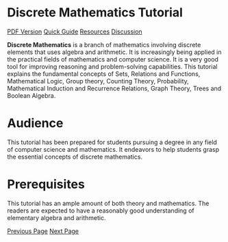 # Discrete Mathematics Tutorial
[PDF Version](../discrete_mathematics/discrete_mathematics_pdf_version.md)
[Quick Guide](../discrete_mathematics/discrete_mathematics_quick_guide.md)
[Resources](../discrete_mathematics/discrete_mathematics_useful_resources.md)
[Discussion](../discrete_mathematics/discrete_mathematics_discussion.md)

**Discrete Mathematics** is a branch of mathematics involving discrete elements that uses algebra and arithmetic. It is increasingly being applied in the practical fields of mathematics and computer science. It is a very good tool for improving reasoning and problem-solving capabilities. This tutorial explains the fundamental concepts of Sets, Relations and Functions, Mathematical Logic, Group theory, Counting Theory, Probability, Mathematical Induction and Recurrence Relations, Graph Theory, Trees and Boolean Algebra.

# Audience
This tutorial has been prepared for students pursuing a degree in any field of computer science and mathematics. It endeavors to help students grasp the essential concepts of discrete mathematics.

# Prerequisites
This tutorial has an ample amount of both theory and mathematics. The readers are expected to have a reasonably good understanding of elementary algebra and arithmetic.


[Previous Page](../discrete_mathematics/index.md) [Next Page](../discrete_mathematics/discrete_mathematics_introduction.md) 
